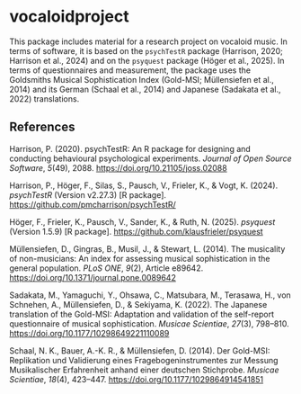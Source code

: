 
<!-- README.md is generated from README.Rmd. Please edit that file -->

# vocaloidproject

<!-- badges: start -->

<!-- badges: end -->

This package includes material for a research project on vocaloid music.
In terms of software, it is based on the `psychTestR` package (Harrison,
2020; Harrison et al., 2024) and on the `psyquest` package (Höger et
al., 2025). In terms of questionnaires and measurement, the package uses
the Goldsmiths Musical Sophistication Index (Gold-MSI; Müllensiefen et
al., 2014) and its German (Schaal et al., 2014) and Japanese (Sadakata
et al., 2022) translations.

## References

Harrison, P. (2020). psychTestR: An R package for designing and
conducting behavioural psychological experiments. *Journal of Open
Source Software*, *5*(49), 2088. <https://doi.org/10.21105/joss.02088>

Harrison, P., Höger, F., Silas, S., Pausch, V., Frieler, K., & Vogt, K.
(2024). *psychTestR* (Version v2.27.3) \[R package\].
<https://github.com/pmcharrison/psychTestR/>

Höger, F., Frieler, K., Pausch, V., Sander, K., & Ruth, N. (2025).
*psyquest* (Version 1.5.9) \[R package\].
<https://github.com/klausfrieler/psyquest>

Müllensiefen, D., Gingras, B., Musil, J., & Stewart, L. (2014). The
musicality of non-musicians: An index for assessing musical
sophistication in the general population. *PLoS ONE*, *9*(2), Article
e89642. <https://doi.org/10.1371/journal.pone.0089642>

Sadakata, M., Yamaguchi, Y., Ohsawa, C., Matsubara, M., Terasawa, H.,
von Schnehen, A., Müllensiefen, D., & Sekiyama, K. (2022). The Japanese
translation of the Gold-MSI: Adaptation and validation of the
self-report questionnaire of musical sophistication. *Musicae
Scientiae*, *27*(3), 798–810.
<https://doi.org/10.1177/10298649221110089>

Schaal, N. K., Bauer, A.-K. R., & Müllensiefen, D. (2014). Der Gold-MSI:
Replikation und Validierung eines Fragebogeninstrumentes zur Messung
Musikalischer Erfahrenheit anhand einer deutschen Stichprobe. *Musicae
Scientiae*, *18*(4), 423–447. <https://doi.org/10.1177/1029864914541851>
